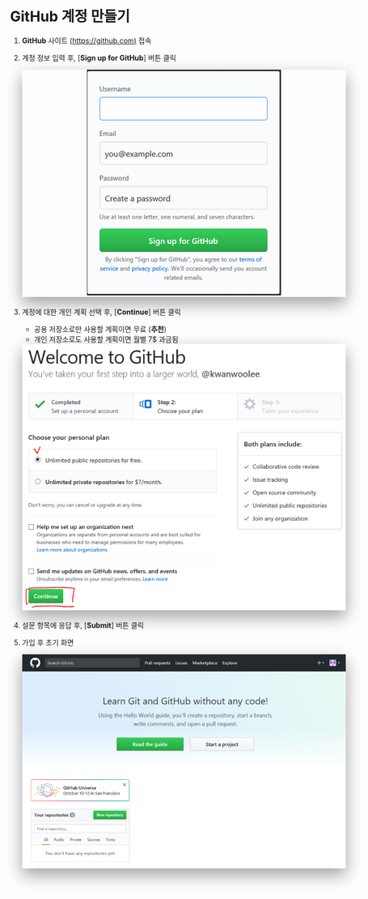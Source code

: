 <style> 
div.polaroid {
  	width: 640px;
  	box-shadow: 0 10px 30px 0 rgba(0, 0, 0, 0.2), 0 16px 30px 0 rgba(0, 0, 0, 0.19);
  	text-align: center;
	margin-bottom: 0.5cm;
}
</style>

# **GitHub** 계정 만들기 

1. **GitHub** 사이트  [(https://github.com)](https://github.com) 접속
2. 계정 정보 입력 후, [**Sign up for GitHub**] 버튼 클릭 

	<div class="polaroid">
		<img src="figure/github-account-create.PNG">
	</div>
3. 계정에 대한 개인 계획 선택 후, [**Continue**] 버튼 클릭
	- 공용 저장소로만 사용할 계획이면 무료 (**추천**)
	- 개인 저장소로도 사용할 계획이면 월별 7$ 과금됨 
	
	<div class="polaroid">
		<img src="figure/select-personal-plan.PNG">
	</div>	
4. 설문 항목에 응답 후, [**Submit**] 버튼 클릭
5. 가입 후 초기 화면
	<div class="polaroid">
		<img src="figure/github-initial-page.PNG">
	</div>	
